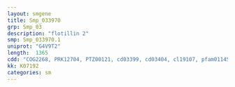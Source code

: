 ```yaml
---
layout: smgene
title: Smp_033970
grp: Smp_03
description: "flotillin 2"
smp: Smp_033970.1
uniprot: "G4V9T2"
length:  1365
cdd: "COG2268, PRK12704, PTZ00121, cd03399, cd03404, cl19107, pfam01145, smart00244"
kk: K07192
categories: sm
---
```

